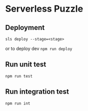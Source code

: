 # Serverless Puzzle

## Deployment
```sls deploy --stage=<stage>```

or to deploy dev
```npm run deploy```

## Run unit test
```npm run test```

## Run integration test
```npm run int```
